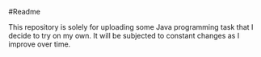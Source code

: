 #Readme

This repository is solely for uploading some Java programming task that I decide to try on my own. It will be subjected to constant changes as I improve over time. 
